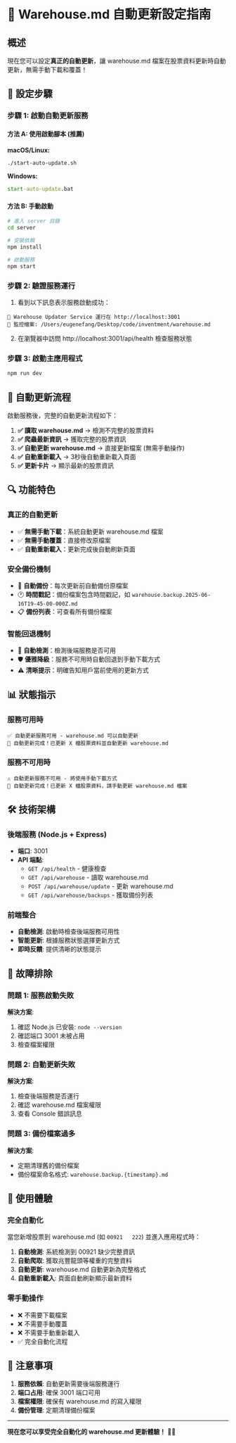 # 🚀 Warehouse.md 自動更新設定指南

## 概述

現在您可以設定**真正的自動更新**，讓 warehouse.md 檔案在股票資料更新時自動更新，無需手動下載和覆蓋！

## 🔧 設定步驟

### 步驟 1: 啟動自動更新服務

#### 方法 A: 使用啟動腳本 (推薦)

**macOS/Linux:**
```bash
./start-auto-update.sh
```

**Windows:**
```cmd
start-auto-update.bat
```

#### 方法 B: 手動啟動

```bash
# 進入 server 目錄
cd server

# 安裝依賴
npm install

# 啟動服務
npm start
```

### 步驟 2: 驗證服務運行

1. 看到以下訊息表示服務啟動成功：
```
🚀 Warehouse Updater Service 運行在 http://localhost:3001
📁 監控檔案: /Users/eugenefang/Desktop/code/inventment/warehouse.md
```

2. 在瀏覽器中訪問 http://localhost:3001/api/health 檢查服務狀態

### 步驟 3: 啟動主應用程式

```bash
npm run dev
```

## 🎯 自動更新流程

啟動服務後，完整的自動更新流程如下：

1. **✅ 讀取 warehouse.md** → 檢測不完整的股票資料
2. **✅ 爬蟲最新資訊** → 獲取完整的股票資訊  
3. **✅ 自動更新 warehouse.md** → 直接更新檔案 (無需手動操作)
4. **✅ 自動重新載入** → 3秒後自動重新載入頁面
5. **✅ 更新卡片** → 顯示最新的股票資訊

## 🔍 功能特色

### 真正的自動更新
- ✅ **無需手動下載**：系統自動更新 warehouse.md 檔案
- ✅ **無需手動覆蓋**：直接修改原檔案
- ✅ **自動重新載入**：更新完成後自動刷新頁面

### 安全備份機制
- 📁 **自動備份**：每次更新前自動備份原檔案
- 🕐 **時間戳記**：備份檔案包含時間戳記，如 `warehouse.backup.2025-06-16T19-45-00-000Z.md`
- 📋 **備份列表**：可查看所有備份檔案

### 智能回退機制
- 🔄 **自動檢測**：檢測後端服務是否可用
- 🛡️ **優雅降級**：服務不可用時自動回退到手動下載方式
- ⚠️ **清晰提示**：明確告知用戶當前使用的更新方式

## 📊 狀態指示

### 服務可用時
```
✅ 自動更新服務可用 - warehouse.md 可以自動更新
🚀 自動更新完成！已更新 X 檔股票資料並自動更新 warehouse.md
```

### 服務不可用時
```
⚠️ 自動更新服務不可用 - 將使用手動下載方式
🚀 自動更新完成！已更新 X 檔股票資料，請手動更新 warehouse.md 檔案
```

## 🛠️ 技術架構

### 後端服務 (Node.js + Express)
- **端口**: 3001
- **API 端點**:
  - `GET /api/health` - 健康檢查
  - `GET /api/warehouse` - 讀取 warehouse.md
  - `POST /api/warehouse/update` - 更新 warehouse.md
  - `GET /api/warehouse/backups` - 獲取備份列表

### 前端整合
- **自動檢測**: 啟動時檢查後端服務可用性
- **智能更新**: 根據服務狀態選擇更新方式
- **即時反饋**: 提供清晰的狀態提示

## 🔧 故障排除

### 問題 1: 服務啟動失敗
**解決方案**:
1. 確認 Node.js 已安裝: `node --version`
2. 確認端口 3001 未被占用
3. 檢查檔案權限

### 問題 2: 自動更新失敗
**解決方案**:
1. 檢查後端服務是否運行
2. 確認 warehouse.md 檔案權限
3. 查看 Console 錯誤訊息

### 問題 3: 備份檔案過多
**解決方案**:
- 定期清理舊的備份檔案
- 備份檔案命名格式: `warehouse.backup.{timestamp}.md`

## 🎉 使用體驗

### 完全自動化
當您新增股票到 warehouse.md (如 `00921   222`) 並進入應用程式時：

1. **自動檢測**: 系統檢測到 00921 缺少完整資訊
2. **自動爬取**: 獲取兆豐龍頭等權重的完整資料
3. **自動更新**: warehouse.md 自動更新為完整格式
4. **自動重新載入**: 頁面自動刷新顯示最新資料

### 零手動操作
- ❌ 不需要下載檔案
- ❌ 不需要手動覆蓋
- ❌ 不需要手動重新載入
- ✅ 完全自動化流程

## 📝 注意事項

1. **服務依賴**: 自動更新需要後端服務運行
2. **端口占用**: 確保 3001 端口可用
3. **檔案權限**: 確保有 warehouse.md 的寫入權限
4. **備份管理**: 定期清理備份檔案

---

**現在您可以享受完全自動化的 warehouse.md 更新體驗！** 🎉✨
